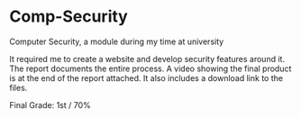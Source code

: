 # Comp-Security
Computer Security, a module during my time at university

It required me to create a website and develop security features around it. The report documents the entire process.
A video showing the final product is at the end of the report attached. It also includes a download link to the files.

Final Grade: 1st / 70%
